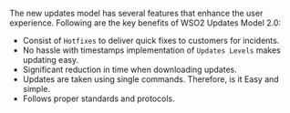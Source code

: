 
The new updates model has several features that enhance the user experience. Following are the key benefits of WSO2 Updates Model 2.0:

* Consist of `Hotfixes` to deliver quick fixes to customers for incidents.
* No hassle with timestamps implementation of `Updates Levels` makes updating easy.
* Significant reduction in time when downloading updates.
* Updates are taken using single commands. Therefore, is it Easy and simple.
* Follows proper standards and protocols.
